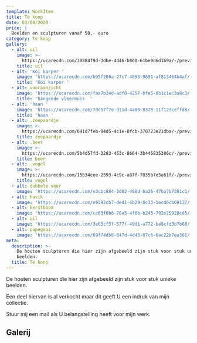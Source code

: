 ```yaml
---
template: WorkItem
title: Te koop
date: 03/08/2020
price: |
  Beelden en sculpturen vanaf 50,- euro
category: Te koop
gallery:
  - alt: uil
    image: >-
      https://ucarecdn.com/30884f9d-3dbe-4d46-b860-61be9d6d1b9a/-/preview/-/rotate/270/
    title: uil
  - alt: 'Koi karper '
    image: 'https://ucarecdn.com/b05f206a-27c7-4898-9691-af813464b4af/'
    title: 'Koi karper '
  - alt: vooraanzicht
    image: 'https://ucarecdn.com/faa7b34d-adf0-4257-bfe5-6b1c1ec3a8c3/'
    title: 'hangende vleermuis  '
  - alt: 'haan '
    image: 'https://ucarecdn.com/7dd57f7e-d11d-4a89-8378-11f123ceffd8/'
    title: 'haan '
  - alt: .zeepaardje
    image: >-
      https://ucarecdn.com/041d7feb-84d5-4c1e-8fcb-378723e21dba/-/preview/-/rotate/270/
    title: zeepaardje
  - alt: .beer
    image: >-
      https://ucarecdn.com/5b4d57fd-3283-453c-8664-3b445835386c/-/preview/-/rotate/270/
    title: beer
  - alt: .vogel
    image: >-
      https://ucarecdn.com/15b34cee-2393-4c9c-a87f-7035b7e5a61f/-/preview/-/rotate/270/
    title: vogel
  - alt: dubbele veer
    image: 'https://ucarecdn.com/e3cbc884-3d02-468d-ba26-47ba7b7381c1/'
  - alt: havik
    image: 'https://ucarecdn.com/e9392cb7-ded1-4b29-8c33-1ecd6cb69137/'
  - alt: kerstboom
    image: 'https://ucarecdn.com/ce63f0b6-70a5-4f6b-b245-792e75928cd5/'
  - alt: uil
    image: 'https://ucarecdn.com/3e03cf5f-577f-49d1-a772-be8cfd3b7b68/'
  - alt: papegaai
    image: 'https://ucarecdn.com/69f74db8-847d-4d43-87c6-6ac22b7ea361/'
meta:
  description: >-
    De houten sculpturen die hier zijn afgebeeld zijn stuk voor stuk unieke
    beelden.
  title: Te koop
---
```

De houten sculpturen die hier zijn afgebeeld zijn stuk voor stuk unieke beelden.

Een deel hiervan is al verkocht maar dit geeft U een indruk van mijn collectie.

Stuur mij een mail als U belangstelling heeft voor mijn werk. 

## Galerij
